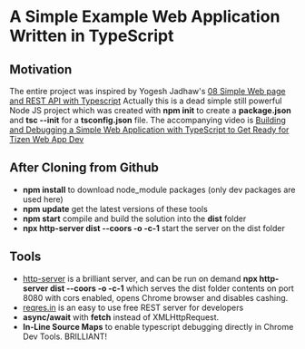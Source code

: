 # A Simple Example Web Application Written in TypeScript

## Motivation
The entire project was inspired by Yogesh Jadhaw's [08 Simple Web page and REST API with Typescript](https://youtu.be/Sg91tO8iMnU)
Actually this is a dead simple still powerful Node JS project which was created with **npm init** to create a **package.json** and **tsc --init** for a **tsconfig.json** file.
The accompanying video is [Building and Debugging a Simple Web Application with TypeScript to Get Ready for Tizen Web App Dev](https://youtu.be/McJu1AOaGh8)

## After Cloning from Github
- **npm install** to download node_module packages (only dev packages are used here)
- **npm update** get the latest versions of these tools
- **npm start** compile and build the solution into the **dist** folder
- **npx http-server dist --coors -o -c-1** start the server on the dist folder

## Tools
- [http-server](https://www.npmjs.com/package/http-server) is a brilliant server, and can be run on demand **npx http-server dist --coors -o -c-1** which serves the dist folder contents on port 8080 with cors enabled, opens Chrome browser and disables cashing.
- [reqres.in](https://reqres.in/) is an easy to use free REST server for developers
- **async/await** with **fetch** instead of XMLHttpRequest.
- **In-Line Source Maps** to enable typescript debugging directly in Chrome Dev Tools. BRILLIANT!

